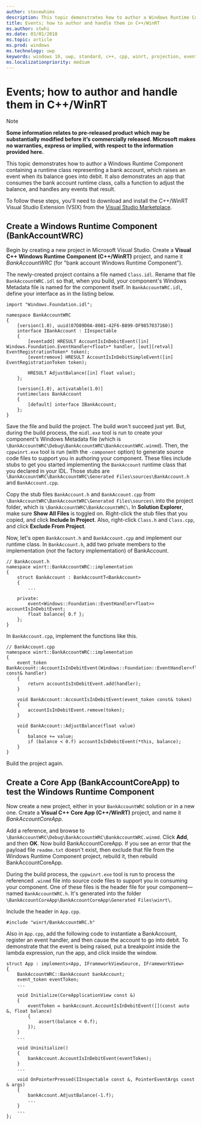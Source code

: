 ```yaml
---
author: stevewhims
description: This topic demonstrates how to author a Windows Runtime Component containing a runtime class that raises events. It also demonstrates an app that consumes the component and handles the events.
title: Events; how to author and handle them in C++/WinRT
ms.author: stwhi
ms.date: 03/01/2018
ms.topic: article
ms.prod: windows
ms.technology: uwp
keywords: windows 10, uwp, standard, c++, cpp, winrt, projection, event, handle, handling
ms.localizationpriority: medium
---
```


# Events; how to author and handle them in C++/WinRT
> [!NOTE]
> **Some information relates to pre-released product which may be substantially modified before it’s commercially released. Microsoft makes no warranties, express or implied, with respect to the information provided here.**

This topic demonstrates how to author a Windows Runtime Component containing a runtime class representing a bank account, which raises an event when its balance goes into debit. It also demonstrates an app that consumes the bank account runtime class, calls a function to adjust the balance, and handles any events that result.

To follow these steps, you'll need to download and install the C++/WinRT Visual Studio Extension (VSIX) from the [Visual Studio Marketplace](https://marketplace.visualstudio.com/).

## Create a Windows Runtime Component (BankAccountWRC)
Begin by creating a new project in Microsoft Visual Studio. Create a **Visual C++ Windows Runtime Component (C++/WinRT)** project, and name it *BankAccountWRC* (for "bank account Windows Runtime Component").

The newly-created project contains a file named `Class.idl`. Rename that file `BankAccountWRC.idl` so that, when you build, your component's Windows Metadata file is named for the component itself. In `BankAccountWRC.idl`, define your interface as in the listing below.

```idl
import "Windows.Foundation.idl";

namespace BankAccountWRC
{
	[version(1.0), uuid(07D89D0A-8081-42F6-B899-DF9857037160)]
	interface IBankAccount : IInspectable
	{
		[eventadd] HRESULT AccountIsInDebitEvent([in] Windows.Foundation.EventHandler<float>* handler, [out][retval] EventRegistrationToken* token);
		[eventremove] HRESULT AccountIsInDebitSimpleEvent([in] EventRegistrationToken token);

		HRESULT AdjustBalance([in] float value);
	};

	[version(1.0), activatable(1.0)]
	runtimeclass BankAccount
	{
		[default] interface IBankAccount;
	};
}
```

Save the file and build the project. The build won't succeed just yet. But, during the build process, the `midl.exe` tool is run to create your component's Windows Metadata file (which is `\BankAccountWRC\Debug\BankAccountWRC\BankAccountWRC.winmd`). Then, the `cppwinrt.exe` tool is run (with the `-component` option) to generate source code files to support you in authoring your component. These files include stubs to get you started implementing the `BankAccount` runtime class that you declared in your IDL. Those stubs are `\BankAccountWRC\BankAccountWRC\Generated Files\sources\BankAccount.h` and `BankAccount.cpp`.

Copy the stub files `BankAccount.h` and `BankAccount.cpp` from `\BankAccountWRC\BankAccountWRC\Generated Files\sources\` into the project folder, which is `\BankAccountWRC\BankAccountWRC\`. In **Solution Explorer**, make sure **Show All Files** is toggled on. Right-click the stub files that you copied, and click **Include In Project**. Also, right-click `Class.h` and `Class.cpp`, and click **Exclude From Project**.

Now, let's open `BankAccount.h` and `BankAccount.cpp` and implement our runtime class. In `BankAccount.h`, add two private members to the implementation (*not* the factory implementation) of BankAccount.

```cppwinrt
// BankAccount.h
namespace winrt::BankAccountWRC::implementation
{
    struct BankAccount : BankAccountT<BankAccount>
    {
        ...

	private:
		event<Windows::Foundation::EventHandler<float>> accountIsInDebitEvent;
		float balance{ 0.f };
	};
}
```

In `BankAccount.cpp`, implement the functions like this.

```cppwinrt
// BankAccount.cpp
namespace winrt::BankAccountWRC::implementation
{
	event_token BankAccount::AccountIsInDebitEvent(Windows::Foundation::EventHandler<float> const& handler)
	{
		return accountIsInDebitEvent.add(handler);
	}

	void BankAccount::AccountIsInDebitEvent(event_token const& token)
	{
		accountIsInDebitEvent.remove(token);
	}

	void BankAccount::AdjustBalance(float value)
	{
		balance += value;
		if (balance < 0.f) accountIsInDebitEvent(*this, balance);
	}
}
```
Build the project again.

## Create a Core App (BankAccountCoreApp) to test the Windows Runtime Component
Now create a new project, either in your `BankAccountWRC` solution or in a new one. Create a **Visual C++ Core App (C++/WinRT)** project, and name it *BankAccountCoreApp*.

Add a reference, and browse to `\BankAccountWRC\Debug\BankAccountWRC\BankAccountWRC.winmd`. Click **Add**, and then **OK**. Now build BankAccountCoreApp. If you see an error that the payload file `readme.txt` doesn't exist, then exclude that file from the Windows Runtime Component project, rebuild it, then rebuild BankAccountCoreApp.

During the build process, the `cppwinrt.exe` tool is run to process the referenced `.winmd` file into source code files to support you in consuming your component. One of these files is the header file for your component&mdash;named `BankAccountWRC.h`. It's generated into the folder `\BankAccountCoreApp\BankAccountCoreApp\Generated Files\winrt\`.

Include the header in `App.cpp`.

```cppwinrt
#include "winrt/BankAccountWRC.h"
```

Also in `App.cpp`, add the following code to instantiate a BankAccount, register an event handler, and then cause the account to go into debit. To demonstrate that the event is being raised, put a breakpoint inside the lambda expression, run the app, and click inside the window.

```cppwinrt
struct App : implements<App, IFrameworkViewSource, IFrameworkView>
{
	BankAccountWRC::BankAccount bankAccount;
	event_token eventToken;
	...
	
	void Initialize(CoreApplicationView const &)
	{
		eventToken = bankAccount.AccountIsInDebitEvent([](const auto &, float balance)
		{
			assert(balance < 0.f);
		});
	}
	...

	void Uninitialize()
	{
		bankAccount.AccountIsInDebitEvent(eventToken);
	}
	...

	void OnPointerPressed(IInspectable const &, PointerEventArgs const & args)
	{
		bankAccount.AdjustBalance(-1.f);
		...
	}
	...
};
```